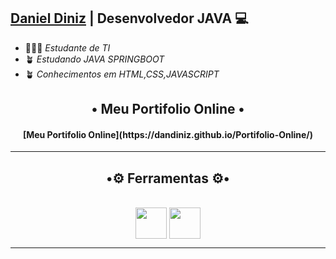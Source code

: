 ## [Daniel Diniz](https://github.com/DanDiniz) | Desenvolvedor JAVA 💻

- 👨🏾‍🎓 *Estudante de TI*
- 🪴 *Estudando JAVA SPRINGBOOT*
- 🪴 *Conhecimentos em HTML,CSS,JAVASCRIPT*

 
<h2 align = "center">• Meu Portifolio Online •</h2>

<h4 align="center">[Meu Portifolio Online](https://dandiniz.github.io/Portifolio-Online/)</h4>

***
<h2 align = "center">•⚙️ Ferramentas ⚙️•</h2>
<div style="display:inline_block" align = "center"><br>   
   <img align = "center" width = "50" margin="50"src="https://cdn.jsdelivr.net/gh/devicons/devicon/icons/windows8/windows8-original.svg" />
   <img align = "center" width = "50" src="https://cdn.jsdelivr.net/gh/devicons/devicon/icons/vscode/vscode-original.svg" />         
</div>

***


